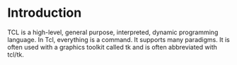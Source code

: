 # Introduction

TCL is a high-level, general purpose, interpreted, dynamic programming language. In Tcl, everything is a command. It supports many paradigms. It is often used with a graphics toolkit called tk and is often abbreviated with tcl/tk.
